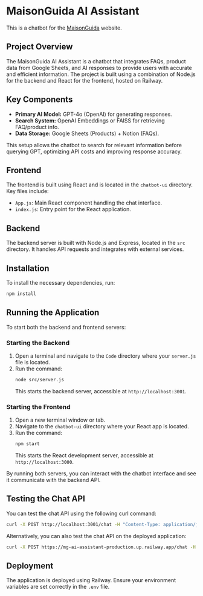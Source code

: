 # MaisonGuida AI Assistant

This is a chatbot for the [MaisonGuida](https://maisonguida.com) website.

## Project Overview

The MaisonGuida AI Assistant is a chatbot that integrates FAQs, product data from Google Sheets, and AI responses to provide users with accurate and efficient information. The project is built using a combination of Node.js for the backend and React for the frontend, hosted on Railway.

## Key Components

- **Primary AI Model:** GPT-4o (OpenAI) for generating responses.
- **Search System:** OpenAI Embeddings or FAISS for retrieving FAQ/product info.
- **Data Storage:** Google Sheets (Products) + Notion (FAQs).

This setup allows the chatbot to search for relevant information before querying GPT, optimizing API costs and improving response accuracy.

## Frontend

The frontend is built using React and is located in the `chatbot-ui` directory. Key files include:

- `App.js`: Main React component handling the chat interface.
- `index.js`: Entry point for the React application.

## Backend

The backend server is built with Node.js and Express, located in the `src` directory. It handles API requests and integrates with external services.

## Installation

To install the necessary dependencies, run:

```bash
npm install
```

## Running the Application

To start both the backend and frontend servers:

### Starting the Backend

1. Open a terminal and navigate to the `Code` directory where your `server.js` file is located.
2. Run the command:
   ```bash
   node src/server.js
   ```
   This starts the backend server, accessible at `http://localhost:3001`.

### Starting the Frontend

1. Open a new terminal window or tab.
2. Navigate to the `chatbot-ui` directory where your React app is located.
3. Run the command:
   ```bash
   npm start
   ```
   This starts the React development server, accessible at `http://localhost:3000`.

By running both servers, you can interact with the chatbot interface and see it communicate with the backend API.

## Testing the Chat API

You can test the chat API using the following curl command:

```bash
curl -X POST http://localhost:3001/chat -H "Content-Type: application/json" -d '{"message": "Hello!"}'
```

Alternatively, you can also test the chat API on the deployed application:

```bash
curl -X POST https://mg-ai-assistant-production.up.railway.app/chat -H "Content-Type: application/json" -d '{"message": "Hello!"}'
```

## Deployment

The application is deployed using Railway. Ensure your environment variables are set correctly in the `.env` file.
